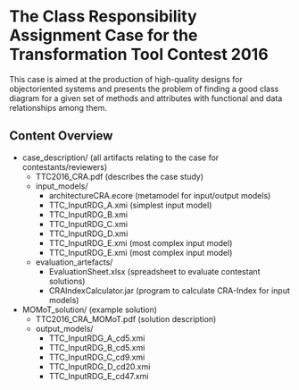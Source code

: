 # The Class Responsibility Assignment Case for the Transformation Tool Contest 2016
This case is aimed at the production of high-quality designs for objectoriented systems and presents the problem of finding a good class diagram for a given set of methods and attributes with functional and data relationships among them.

## Content Overview
* case_description/ (all artifacts relating to the case for contestants/reviewers)
  * TTC2016_CRA.pdf (describes the case study)
  * input_models/
    * architectureCRA.ecore (metamodel for input/output models)
    * TTC_InputRDG_A.xmi (simplest input model)
    * TTC_InputRDG_B.xmi 
    * TTC_InputRDG_C.xmi
    * TTC_InputRDG_D.xmi 
    * TTC_InputRDG_E.xmi (most complex input model)
    * TTC_InputRDG_E.xmi (most complex input model)
  * evaluation_artefacts/ 
    * EvaluationSheet.xlsx (spreadsheet to evaluate contestant solutions)
    * CRAIndexCalculator.jar (program to calculate CRA-Index for input models)
* MOMoT_solution/ (example solution)
  * TTC2016_CRA_MOMoT.pdf (solution description)
  * output_models/
    * TTC_InputRDG_A_cd5.xmi
    * TTC_InputRDG_B_cd5.xmi
    * TTC_InputRDG_C_cd9.xmi
    * TTC_InputRDG_D_cd20.xmi
    * TTC_InputRDG_E_cd47.xmi
  
